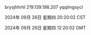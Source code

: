 brysjhhrhl 219.139.198.207 yqqlmgsycl

2024年 09月 26日 星期四 20:20:02 CST

2024年 09月 26日 星期四 12:20:02 GMT
